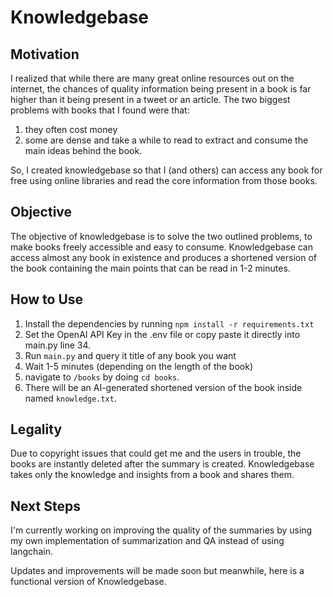 # Knowledgebase

## Motivation
I realized that while there are many great online resources out on the internet, the chances of quality information being present in a book is far higher than it being present in a tweet or an article. The two biggest problems with books that I found were that:

1. they often cost money
2. some are dense and take a while to read to extract and consume the main ideas behind the book.

So, I created knowledgebase so that I (and others) can access any book for free using online libraries and read the core information from those books. 

## Objective
The objective of knowledgebase is to solve the two outlined problems, to make books freely accessible and easy to consume. Knowledgebase can access almost any book in existence and produces a shortened version of the book containing the main points that can be read in 1-2 minutes. 

## How to Use
1. Install the dependencies by running `npm install -r requirements.txt`
2. Set the OpenAI API Key in the .env file or copy paste it directly into main.py line 34.
3. Run `main.py` and query it title of any book you want
4. Wait 1-5 minutes (depending on the length of the book)
5. navigate to `/books` by doing `cd books`.
6. There will be an AI-generated shortened version of the book inside named `knowledge.txt`.

## Legality
Due to copyright issues that could get me and the users in trouble, the books are instantly deleted after the summary is created. Knowledgebase takes only the knowledge and insights from a book and shares them.

## Next Steps
I'm currently working on improving the quality of the summaries by using my own implementation of summarization and QA instead of using langchain. 

Updates and improvements will be made soon but meanwhile, here is a functional version of Knowledgebase.
